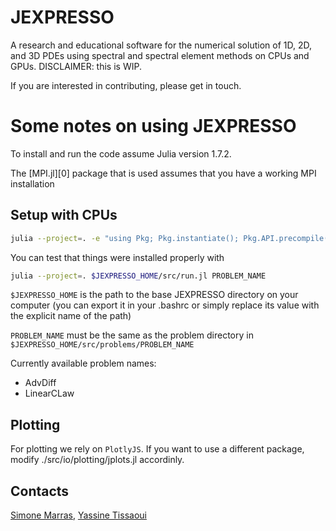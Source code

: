 # JEXPRESSO
A research and educational software for the numerical solution of 1D, 2D, and 3D PDEs using spectral and spectral element methods on CPUs and GPUs. DISCLAIMER: this is WIP.

If you are interested in contributing, please get in touch.

# Some notes on using JEXPRESSO

To install and run the code assume Julia
version 1.7.2.

The [MPI.jl][0] package that is used assumes that you have a working MPI installation

## Setup with CPUs

```bash
julia --project=. -e "using Pkg; Pkg.instantiate(); Pkg.API.precompile()"
```
You can test that things were installed properly with
```bash
julia --project=. $JEXPRESSO_HOME/src/run.jl PROBLEM_NAME
```

`$JEXPRESSO_HOME` is the path to the base JEXPRESSO directory on your computer (you can export it in your .bashrc or simply replace its value with the explicit name of the path)

`PROBLEM_NAME` must be the same as the problem directory in `$JEXPRESSO_HOME/src/problems/PROBLEM_NAME`

Currently available problem names:

* AdvDiff
* LinearCLaw



## Plotting
For plotting we rely on `PlotlyJS`. If you want to use a different package,
modify ./src/io/plotting/jplots.jl accordinly.

## Contacts
[Simone Marras](mailto:smarras@njit.edu), [Yassine Tissaoui](mailto:yt277@njit.edu)

